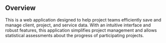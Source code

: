 ## Overview

This is a web application designed to help project teams efficiently save and manage client, project, and service data. With an intuitive interface and robust features, this application simplifies project management and allows statistical assessments about the progress of participating projects.

